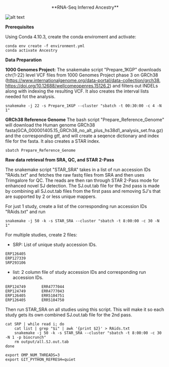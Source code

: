<p align="center">
**RNA-Seq Inferred Ancestry**
</p>


![alt text](https://github.com/jahaltom/RNA-Seq-Ancestry-Inference/blob/main/FlowChart.png?raw=true)

**Prerequisites**

Using Conda 4.10.3, create the conda enviroment and activate:
```
conda env create -f environment.yml
conda activate Ancestry
```


**Data Preparation**

**1000 Genomes Project:**
The snakemake script "Prepare_1KGP" downloads chr(1-22) level VCF files from 1000 Genomes Project phase 3 on GRCh38 (https://www.internationalgenome.org/data-portal/data-collection/grch38, https://doi.org/10.12688/wellcomeopenres.15126.2) and filters out INDELs along with indexing the resulting VCF. It also creates the interval lists needed fot the analysis. 
```
snakemake -j 22 -s Prepare_1KGP --cluster "sbatch -t 00:30:00 -c 4 -N 1"
```

**GRCh38 Reference Genome**
The bash script "Prepare_Reference_Genome" will download the Human genome GRCh38 fasta(GCA_000001405.15_GRCh38_no_alt_plus_hs38d1_analysis_set.fna.gz) and the corresponding gtf, and will create a seqence dictionary and index file for the fasta. It also creates a STAR index.
```
sbatch Prepare_Reference_Genome
```

**Raw data retrieval from SRA, QC, and STAR 2-Pass**

The snakemake script "STAR_SRA" takes in a list of run accession IDs "RAids.txt" and fetches the raw fastq files from SRA and then uses Trimgalore for QC. The reads are then ran through STAR 2-Pass mode for enhanced novel SJ detection. The SJ.out.tab file for the 2nd pass is made by combining all SJ.out.tab files from the first pass and removing SJ's that are supported by 2 or less unique mappers. 

For just 1 study, create a list of the corresponding run accession IDs "RAids.txt" and run
```
snakemake -j 50 -k -s STAR_SRA --cluster "sbatch -t 8:00:00 -c 30 -N 1"
```

For multiple studies, create 2 files:

* SRP: List of unique study accession IDs.
```
ERP126405
ERP127339
SRP293106
```
* list: 2 column file of study accession IDs and corresponding run accession IDs.
```
ERP124749       ERR4777044
ERP124749       ERR4777043
ERP126405       ERR5104751
ERP126405       ERR5104750
```
Then run STAR_SRA on all studies using this script. This will make it so each study gets its own combined SJ.out.tab file for the 2nd pass. 
```
cat SRP | while read i; do 
	cat list | grep "$i" | awk '{print $2}' > RAids.txt
	snakemake -j 50 -k -s STAR_SRA --cluster "sbatch -t 8:00:00 -c 30 -N 1 -p biocrunch"
	rm output/all.SJ.out.tab
done

```








```
export OMP_NUM_THREADS=3
export GIT_PYTHON_REFRESH=quiet 
```


